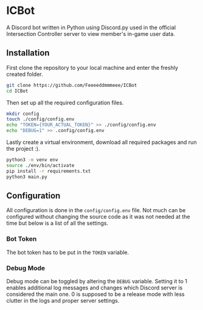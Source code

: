 # ICBot
A Discord bot written in Python using Discord.py used in the official Intersection Controller server to view member's in-game user data.
## Installation
First clone the repository to your local machine and enter the freshly created folder.
```sh 
git clone https://github.com/Feeeeddmmmeee/ICBot
cd ICBot
```
Then set up all the required configuration files.
```sh
mkdir config
touch ./config/config.env
echo "TOKEN={YOUR_ACTUAL_TOKEN}" >> ./config/config.env
echo "DEBUG=1" >> .config/config.env
```
Lastly create a virtual environment, download all required packages and run the project :).
```sh
python3 -m venv env
source ./env/bin/activate
pip install -r requirements.txt
python3 main.py
```

## Configuration
All configuration is done in the `config/config.env` file. Not much can be configured without changing the source code as it was not needed at the time but below is a list of all the settings.
### Bot Token
The bot token has to be put in the `TOKEN` variable. 
### Debug Mode
Debug mode can be toggled by altering the `DEBUG` variable. Setting it to 1 enables additional log messages and changes which Discord server is considered the main one. 0 is supposed to be a release mode with less clutter in the logs and proper server settings.
